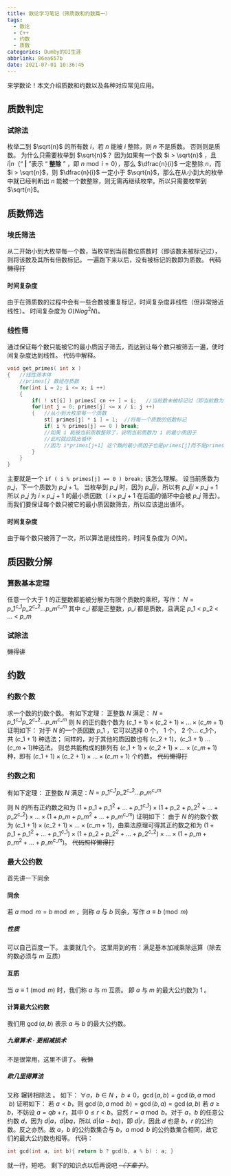 ```yaml
---
title: 数论学习笔记（筛质数和约数篇一）
tags:
  - 数论
  - C++
  - 约数
  - 质数
categories: Dumby的OI生涯
abbrlink: 86ea657b
date: 2021-07-01 10:36:45
---
```


来学数论！本文介绍质数和约数以及各种对应常见应用。

<!--more-->

## 质数判定
### 试除法
枚举二到 $\sqrt{n}$ 的所有数 $i$，若 $n$ 能被 $i$ 整除，则 $n$ 不是质数。
否则则是质数。
为什么只需要枚举到 $\sqrt{n}$？
因为如果有一个数 $i > \sqrt{n}$ ，且 $i|n$（“ **|** ”表示 “ **整除** ” ，即 $n \bmod{i}=0$），那么 $\dfrac{n}{i}$ 一定整除 $n$，而 $i > \sqrt{n}$，则 $\dfrac{n}{i}$ 一定小于 $\sqrt{n}$，那么在从小到大的枚举中就已经判断出 $n$ 能被一个数整除，则无需再继续枚举。所以只需要枚举到 $\sqrt{n}$。
## 质数筛选
### 埃氏筛法
从二开始小到大枚举每一个数，当枚举到当前数位质数时（即该数未被标记过），则将该数及其所有倍数标记。
一遍跑下来以后，没有被标记的数即为质数。
~~代码懒得打~~
#### 时间复杂度
由于在筛质数的过程中会有一些合数被重复标记，时间复杂度非线性（但非常接近线性）。
时间复杂度为 $O \left ( N log^{2} N \right )$。
### 线性筛
通过保证每个数只能被它的最小质因子筛去，而达到让每个数只被筛去一遍，使时间复杂度达到线性。
代码中解释。
```cpp
void get_primes( int x ) 
{   //线性筛本体
	//primes[] 数组存质数
	for(int i = 2; i <= x; i ++) 
	{
		if( ! st[i] ) primes[ cn ++ ] = i;   //当前数未被标记过（即当前数为质数），将其标记
		for(int j = 0; primes[j] <= x / i; j ++) 
		{   //从小到大枚举每一个质数
			st[ primes[j] * i ] = 1;  //将每一个质数的倍数标记
			if( i % primes[j] == 0 ) break;   
			//如果 i 能被当前质数整除了，说明当前质数为 i 的最小质因子
			//此时就应跳出循环
			//因为 i*primes[j+1] 这个数的最小质因子也是primes[j]而不是primes[j+1]
		}
	}
}
```
主要就是一个 ```if ( i % primes[j] == 0 ) break;``` 该怎么理解。
设当前质数为 $p\_{j}$，下一个质数为 $p\_{j+1}$。
当枚举到 $p\_{j}$ 时，因为 $p\_{j}|i$，所以有 $p\_{j}|i \times p\_{j+1}$
所以 $p\_{j}$ 为 $i \times p\_{j+1}$ 的最小质因数（ $i \times p\_{j+1}$ 在后面的循环中会被 $p\_{j}$ 筛去）。
而我们要保证每个数只被它的最小质因数筛去，所以应该退出循环。
#### 时间复杂度
由于每个数只被筛了一次，所以算法是线性的，时间复杂度为 $O( N )$。
## 质因数分解
### 算数基本定理
任意一个大于 1 的正整数都能被分解为有限个质数的乘积，写作：
$N=p\_{1}^{c\_{1}}p\_{2}^{c\_{2}}...p\_{m}^{c\_{m}}$
其中 $c\_{i}$ 都是正整数，$p\_{i}$ 都是质数，且满足 $p\_{1}$ < $p\_{2}$ < ... < $p\_{m}$
### 试除法
~~懒得讲~~
## 约数
### 约数个数
求一个数的约数个数。
有如下定理：
正整数 $N$ 满足：
$N=p\_{1}^{c\_{1}}p\_{2}^{c\_{2}}...p\_{m}^{c\_{m}}$
则 N 的正约数个数为
$\left (c\_{1}+1\right ) \times \left (c\_{2}+1\right ) \times ...\times \left (c\_{m}+1\right )$
证明如下：
对于 $N$ 的一个质因数 $p\_{1}$ ，它可以选择 0 个， 1 个， 2 个... $c\_{1}$个，共 $\left ( c\_{1} +1 \right )$ 种选法；
同样的，对于其他的质因数也有 $\left ( c\_{2} +1 \right )$，$\left ( c\_{3} +1 \right )$ ... $\left ( c\_{m} +1 \right )$种选法。
则总共能构成的排列有 $\left (c\_{1}+1\right ) \times \left (c\_{2}+1\right ) \times ...\times \left (c\_{m}+1\right )$ 种，即有 $\left (c\_{1}+1\right ) \times \left (c\_{2}+1\right ) \times ...\times \left (c\_{m}+1\right )$ 个约数。
~~代码懒得打~~
### 约数之和
有如下定理：
正整数 $N$ 满足：$N=p\_{1}^{c\_{1}}p\_{2}^{c\_{2}}...p\_{m}^{c\_{m}}$

则 N 的所有正约数之和为
$\left(1+p\_{1}+p\_{1}^{2}+\ldots+p\_{1}^{c\_{1}}\right) \times\left(1+p\_{2}+p\_{2}^{2}+\ldots+p\_{2}^{c\_{2}}\right) \times \ldots \times\left(1+p\_{m}+p\_{m}^{2}+\ldots+p\_{m}^{c\_{m}}\right)$
证明如下：
由于 $N$ 的约数个数为 $\left (c\_{1}+1\right ) \times \left (c\_{2}+1\right ) \times ...\times \left (c\_{m}+1\right )$，由乘法原理可得其正约数之和为 $\left(1+p\_{1}+p\_{1}^{2}+\ldots+p\_{1}^{c\_{1}}\right) \times\left(1+p\_{2}+p\_{2}^{2}+\ldots+p\_{2}^{c\_{2}}\right) \times \ldots \times\left(1+p\_{m}+p\_{m}^{2}+\ldots+p\_{m}^{c\_{m}}\right)$。
~~代码照样懒得打~~
### 最大公约数
首先讲一下同余
#### 同余
若 $a \bmod{m}=b \bmod{m}$ ，则称 $a$ 与 $b$ 同余，写作 $a \equiv b \pmod{m}$
##### 性质
可以自己百度一下。
主要就几个。
这里用到的有：满足基本加减乘除运算（除去的数必须与 $m$ 互质）
#### 互质
当 $a \equiv 1 \pmod{m}$ 时，我们称 $a$ 与 $m$ 互质。
即 $a$ 与 $m$ 的最大公约数为 1 。
#### 计算最大公约数
我们用 $\gcd(a,b)$ 表示 $a$ 与 $b$ 的最大公约数。
##### 九章算术 · 更相减损术
不是很常用，这里不讲了。
~~我懒~~
##### 欧几里得算法
又称 辗转相除法 。
如下：
$\forall a$，$b \in N$ ，$b \ne 0$，$\gcd(a,b)=\gcd(b,a \bmod{b})$
证明如下：
若 $a < b$，则 $\gcd(b,a \bmod{b})= \gcd(b,a)= \gcd(a,b)$
若 $a \ge b$，不妨设 $a = qb + r$，其中 $0 ≤ r < b$。显然 $r = a \bmod {b}$。对于 $a$，$b$ 的任意公约数 $d$，因为 $d|a$，$d|bq$，所以 $d|(a - bq)$，即 $d|r$，因此 $d$ 也是 $b$，$r$ 的公约数。反之亦然。故 $a$，$b$ 的公约数集合与 $b$，$a \bmod {b}$ 的公约数集合相同，故它们的最大公约数也相等。
代码：
```cpp
int gcd(int a, int b){ return b ? gcd(b, a % b) : a; }
```
就一行，短吧。
剩下的知识点以后再说吧 *~~（下辈子）~~*。